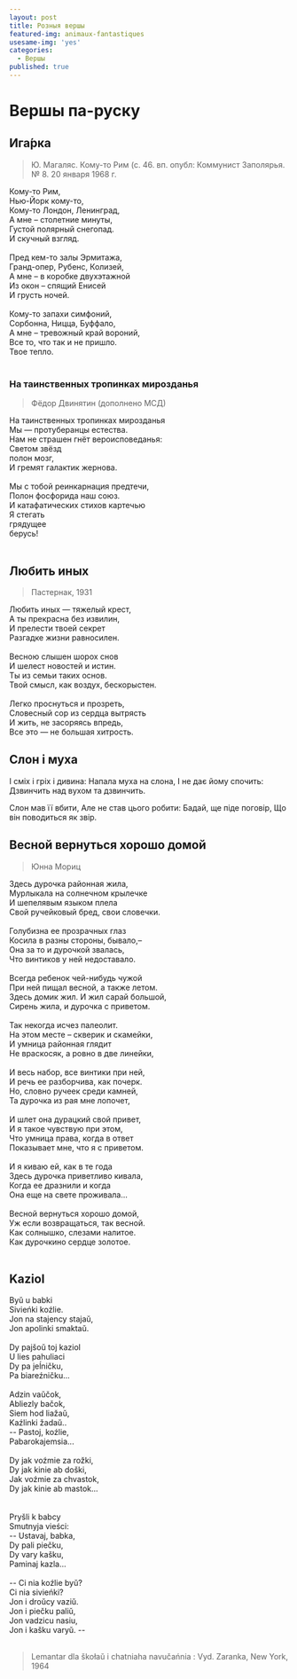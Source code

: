 ```yaml
---
layout: post
title: Розныя вершы
featured-img: animaux-fantastiques
usesame-img: 'yes'
categories:
  - Вершы
published: true
---
```


# Вершы па-руску

## Ига́рка 

> Ю. Магаляс. Кому-то Рим (с. 46. вп. опубл: Коммунист Заполярья. № 8. 20 января 1968 г.

Кому-то Рим,<br>
Нью-Йорк кому-то,<br>
Кому-то Лондон, Ленинград,<br>
А мне – столетние минуты,<br>
Густой полярный снегопад.<br>
И скучный взгляд.<br>
<br>
Пред кем-то залы Эрмитажа,<br>
Гранд-опер, Рубенс, Колизей,<br>
А мне – в коробке двухэтажной<br>
Из окон – спящий Енисей<br>
И грусть ночей.<br>
<br>
Кому-то запахи симфоний,<br>
Сорбонна, Ницца, Буффало,<br>
А мне – тревожный край вороний,<br>
Все то, что так и не пришло.<br>
Твое тепло.<br>
<br>


### На таинственных тропинках мирозданья

> Фёдор Двинятин  (дополнено МСД)

На таинственных тропинках мирозданья<br>
Мы — протуберанцы естества.<br>
Нам не страшен гнёт вероисповеданья:<br>
Светом звёзд<br>
			полон мозг,<br>
И гремят галактик жернова.<br>
<br>
Мы с тобой реинкарнация предтечи,<br>
Полон фосфорида наш союз.<br>
И катафатических стихов картечью<br>
Я стегать<br>
		грядущее<br>
				берусь!<br>
<br>


## Любить  иных

> Пастернак, 1931



Любить иных — тяжелый крест,<br>
А ты прекрасна без извилин, <br>
И прелести твоей секрет <br>
Разгадке жизни равносилен. <br>
<br>
Весною слышен шорох снов <br>
И шелест новостей и истин. <br>
Ты из семьи таких основ. <br>
Твой смысл, как воздух, бескорыстен. <br>
<br>
Легко проснуться и прозреть, <br>
Словесный сор из сердца вытрясть <br>
И жить, не засоряясь впредь, <br>
Все это — не большая хитрость. <br>


## Слон і муха

І  смiх і гріх і дивина:
Напала муха на слона,
І нe  дає йому спочить:
Дзвинчить над вухом та дзвинчить.

Слон мав її вбити,
Але не став цього робити:
Бадай, ще піде поговір,
Що він поводиться як звір.




## Весной вернуться хорошо домой

> Юнна Мориц

Здесь дурочка районная жила,<br>
Мурлыкала на солнечном крылечке<br>
И шепелявым языком плела<br>
Свой ручейковый бред, свои словечки.<br>
<br>
Голубизна ее прозрачных глаз<br>
Косила в разны стороны, бывало,–<br>
Она за то и дурочкой звалась,<br>
Что винтиков у ней недоставало.<br>
<br>
Всегда ребенок чей-нибудь чужой<br>
При ней пищал весной, а также летом.<br>
Здесь домик жил. И жил сарай большой,<br>
Сирень жила, и дурочка с приветом.<br>
<br>
Так некогда исчез палеолит.<br>
На этом месте – скверик и скамейки,<br>
И умница районная глядит<br>
Не враскосяк, а ровно в две линейки,<br>
<br>
И весь набор, все винтики при ней,<br>
И речь ее разборчива, как почерк.<br>
Но, словно ручеек среди камней,<br>
Та дурочка из рая мне лопочет,<br>
<br>
И шлет она дурацкий свой привет,<br>
И я такое чувствую при этом,<br>
Что умница права, когда в ответ<br>
Показывает мне, что я с приветом.<br>
<br>
И я киваю ей, как в те года<br>
Здесь дурочка приветливо кивала,<br>
Когда ее дразнили и когда<br>
Она еще на свете проживала...<br>
<br>
Весной вернуться хорошо домой,<br>
Уж если возвращаться, так весной.<br>
Как солнышко, слезами налитое.<br>
Как дурочкино сердце золотое.<br>
<br>


## Kaziol

Byŭ u babki<br>
Sivieńki koźlie.<br>
Jon na stajency stajaŭ,<br>
Jon apolinki smaktaŭ.<br>
<br>
Dy pajšoŭ toj kaziol<br>
U lies pahuliaci<br>
Dy pa jeĺničku,<br>
Pa biareźničku...<br>
<br>
Adzin vaŭčok,<br>
Abliezly bačok,<br>
Siem hod liažaŭ,<br>
Kaźlinki žadaŭ..<br>
-- Pastoj, koźlie,<br>
Pabarokajemsia...<br>
<br>
Dy jak voźmie za rožki,<br>
Dy jak kinie ab doški,<br>
Jak voźmie za chvastok,<br>
Dy jak kinie ab mastok...<br>
<br>
<br>
Pryšli k babcy<br>
Smutnyja vieści:<br>
-- Ustavaj, babka,<br>
Dy pali piečku,<br>
Dy vary kašku,<br>
Paminaj kazla...<br>
<br>
-- Ci nia koźlie byŭ?<br>
Ci nia sivieńki?<br>
Jon i droŭcy vaziŭ.<br>
Jon i piečku paliŭ,<br>
Jon vadzicu nasiu,<br>
Jon i kašku varyŭ. --<br>
<br>

> Lemantar dla škołaŭ i chatniaha navučańnia : Vyd. Zaranka, New York, 1964



